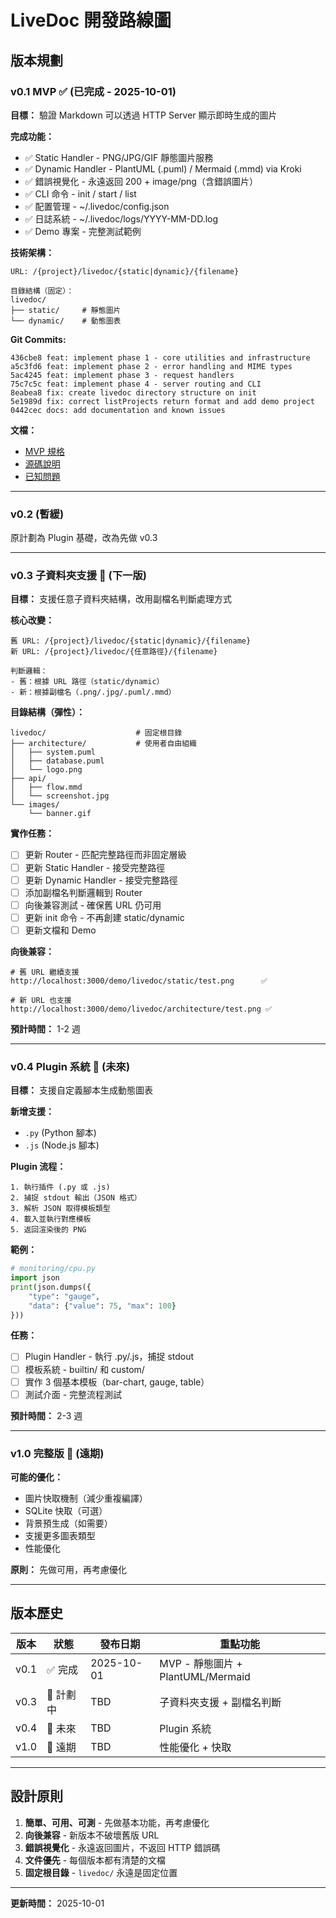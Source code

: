 # LiveDoc 開發路線圖

## 版本規劃

### v0.1 MVP ✅ (已完成 - 2025-10-01)

**目標：** 驗證 Markdown 可以透過 HTTP Server 顯示即時生成的圖片

**完成功能：**
- ✅ Static Handler - PNG/JPG/GIF 靜態圖片服務
- ✅ Dynamic Handler - PlantUML (.puml) / Mermaid (.mmd) via Kroki
- ✅ 錯誤視覺化 - 永遠返回 200 + image/png（含錯誤圖片）
- ✅ CLI 命令 - init / start / list
- ✅ 配置管理 - ~/.livedoc/config.json
- ✅ 日誌系統 - ~/.livedoc/logs/YYYY-MM-DD.log
- ✅ Demo 專案 - 完整測試範例

**技術架構：**
```
URL: /{project}/livedoc/{static|dynamic}/{filename}

目錄結構（固定）：
livedoc/
├── static/     # 靜態圖片
└── dynamic/    # 動態圖表
```

**Git Commits:**
```
436cbe8 feat: implement phase 1 - core utilities and infrastructure
a5c3fd6 feat: implement phase 2 - error handling and MIME types
5ac4245 feat: implement phase 3 - request handlers
75c7c5c feat: implement phase 4 - server routing and CLI
8eabea8 fix: create livedoc directory structure on init
5e1989d fix: correct listProjects return format and add demo project
0442cec docs: add documentation and known issues
```

**文檔：**
- [MVP 規格](v0.1-mvp/readme.md)
- [源碼說明](../src/README.md)
- [已知問題](../KNOWN_ISSUES.md)

---

### v0.2 (暫緩)

原計劃為 Plugin 基礎，改為先做 v0.3

---

### v0.3 子資料夾支援 🎯 (下一版)

**目標：** 支援任意子資料夾結構，改用副檔名判斷處理方式

**核心改變：**
```
舊 URL: /{project}/livedoc/{static|dynamic}/{filename}
新 URL: /{project}/livedoc/{任意路徑}/{filename}

判斷邏輯：
- 舊：根據 URL 路徑（static/dynamic）
- 新：根據副檔名（.png/.jpg/.puml/.mmd）
```

**目錄結構（彈性）：**
```
livedoc/                    # 固定根目錄
├── architecture/           # 使用者自由組織
│   ├── system.puml
│   ├── database.puml
│   └── logo.png
├── api/
│   ├── flow.mmd
│   └── screenshot.jpg
└── images/
    └── banner.gif
```

**實作任務：**
- [ ] 更新 Router - 匹配完整路徑而非固定層級
- [ ] 更新 Static Handler - 接受完整路徑
- [ ] 更新 Dynamic Handler - 接受完整路徑
- [ ] 添加副檔名判斷邏輯到 Router
- [ ] 向後兼容測試 - 確保舊 URL 仍可用
- [ ] 更新 init 命令 - 不再創建 static/dynamic
- [ ] 更新文檔和 Demo

**向後兼容：**
```
# 舊 URL 繼續支援
http://localhost:3000/demo/livedoc/static/test.png      ✅

# 新 URL 也支援
http://localhost:3000/demo/livedoc/architecture/test.png ✅
```

**預計時間：** 1-2 週

---

### v0.4 Plugin 系統 🚧 (未來)

**目標：** 支援自定義腳本生成動態圖表

**新增支援：**
- `.py` (Python 腳本)
- `.js` (Node.js 腳本)

**Plugin 流程：**
```
1. 執行插件 (.py 或 .js)
2. 捕捉 stdout 輸出（JSON 格式）
3. 解析 JSON 取得模板類型
4. 載入並執行對應模板
5. 返回渲染後的 PNG
```

**範例：**
```python
# monitoring/cpu.py
import json
print(json.dumps({
    "type": "gauge",
    "data": {"value": 75, "max": 100}
}))
```

**任務：**
- [ ] Plugin Handler - 執行 .py/.js，捕捉 stdout
- [ ] 模板系統 - builtin/ 和 custom/
- [ ] 實作 3 個基本模板（bar-chart, gauge, table）
- [ ] 測試介面 - 完整流程測試

**預計時間：** 2-3 週

---

### v1.0 完整版 💭 (遠期)

**可能的優化：**
- 圖片快取機制（減少重複編譯）
- SQLite 快取（可選）
- 背景預生成（如需要）
- 支援更多圖表類型
- 性能優化

**原則：** 先做可用，再考慮優化

---

## 版本歷史

| 版本 | 狀態 | 發布日期 | 重點功能 |
|------|------|---------|---------|
| v0.1 | ✅ 完成 | 2025-10-01 | MVP - 靜態圖片 + PlantUML/Mermaid |
| v0.3 | 🎯 計劃中 | TBD | 子資料夾支援 + 副檔名判斷 |
| v0.4 | 🚧 未來 | TBD | Plugin 系統 |
| v1.0 | 💭 遠期 | TBD | 性能優化 + 快取 |

---

## 設計原則

1. **簡單、可用、可測** - 先做基本功能，再考慮優化
2. **向後兼容** - 新版本不破壞舊版 URL
3. **錯誤視覺化** - 永遠返回圖片，不返回 HTTP 錯誤碼
4. **文件優先** - 每個版本都有清楚的文檔
5. **固定根目錄** - `livedoc/` 永遠是固定位置

---

**更新時間：** 2025-10-01
